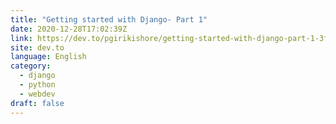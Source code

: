 ```yaml
---
title: "Getting started with Django- Part 1"
date: 2020-12-28T17:02:39Z
link: https://dev.to/pgirikishore/getting-started-with-django-part-1-3fbc?utm_medium=RSS&utm_source=news.12bit.vn
site: dev.to
language: English
category:
  - django
  - python
  - webdev
draft: false
---
```

